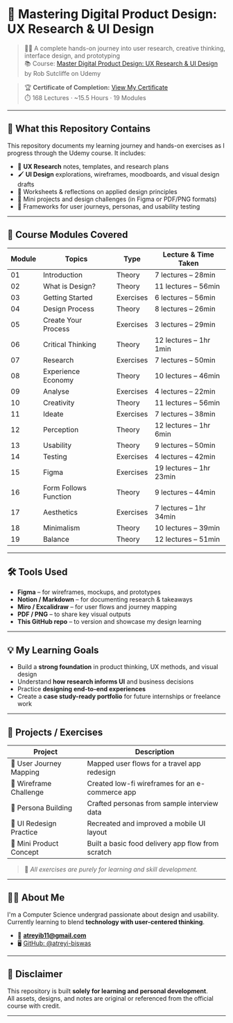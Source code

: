 # 🎨 Mastering Digital Product Design: UX Research & UI Design

> 🧑‍💻 A complete hands-on journey into user research, creative thinking, interface design, and prototyping    
> 📚 Course: [Master Digital Product Design: UX Research & UI Design](https://www.udemy.com/course/master-digital-product-design-ux-research-ui-design/) by Rob Sutcliffe on Udemy

> 🏆 **Certificate of Completion:** [View My Certificate](https://www.udemy.com/certificate/XXXXXXXXXXXX/)  
> ⏱️ 168 Lectures · ~15.5 Hours · 19 Modules

---

## 📌 What this Repository Contains

This repository documents my learning journey and hands-on exercises as I progress through the Udemy course. It includes:

- 🧠 **UX Research** notes, templates, and research plans  
- 🖌️ **UI Design** explorations, wireframes, moodboards, and visual design drafts  
- 🧾 Worksheets & reflections on applied design principles  
- 🧪 Mini projects and design challenges (in Figma or PDF/PNG formats)  
- 🧭 Frameworks for user journeys, personas, and usability testing

---

## 🧩 Course Modules Covered

| Module | Topics | Type | Lecture & Time Taken |
|--------|--------|------|----------------------|
| 01 | Introduction | Theory | 7 lectures – 28min |
| 02 | What is Design? | Theory | 11 lectures – 56min |
| 03 | Getting Started | Exercises | 6 lectures – 56min |
| 04 | Design Process | Theory | 8 lectures – 26min |
| 05 | Create Your Process | Exercises | 3 lectures – 29min |
| 06 | Critical Thinking | Theory | 12 lectures – 1hr 1min |
| 07 | Research | Exercises | 7 lectures – 50min |
| 08 | Experience Economy | Theory | 10 lectures – 46min |
| 09 | Analyse | Exercises | 4 lectures – 22min |
| 10 | Creativity | Theory | 11 lectures – 56min |
| 11 | Ideate | Exercises | 7 lectures – 38min |
| 12 | Perception | Theory | 12 lectures – 1hr 6min |
| 13 | Usability | Theory | 9 lectures – 50min |
| 14 | Testing | Exercises | 4 lectures – 42min |
| 15 | Figma | Exercises | 19 lectures – 1hr 23min |
| 16 | Form Follows Function | Theory | 9 lectures – 44min |
| 17 | Aesthetics | Exercises | 7 lectures – 1hr 34min |
| 18 | Minimalism | Theory | 10 lectures – 39min |
| 19 | Balance | Theory | 12 lectures – 51min |

---

## 🛠 Tools Used

- **Figma** – for wireframes, mockups, and prototypes  
- **Notion / Markdown** – for documenting research & takeaways  
- **Miro / Excalidraw** – for user flows and journey mapping  
- **PDF / PNG** – to share key visual outputs  
- **This GitHub repo** – to version and showcase my design learning

---

## 💡 My Learning Goals

- Build a **strong foundation** in product thinking, UX methods, and visual design  
- Understand **how research informs UI** and business decisions  
- Practice **designing end-to-end experiences**  
- Create a **case study-ready portfolio** for future internships or freelance work

---

## 🧪 Projects / Exercises

| Project | Description |
|--------|-------------|
| 🎯 User Journey Mapping | Mapped user flows for a travel app redesign |
| 📱 Wireframe Challenge | Created low-fi wireframes for an e-commerce app |
| 🧍 Persona Building | Crafted personas from sample interview data |
| 🎨 UI Redesign Practice | Recreated and improved a mobile UI layout |
| 🛒 Mini Product Concept | Built a basic food delivery app flow from scratch |

> 🧠 *All exercises are purely for learning and skill development.*

---

## 🙋‍♀️ About Me

I'm a Computer Science undergrad passionate about design and usability.  
Currently learning to blend **technology with user-centered thinking**.

- 📧 **atreyib11@gmail.com**  
- 🖥️ [GitHub: @atreyi-biswas](https://github.com/atreyi-biswas)  

---

## 🚀 Disclaimer

This repository is built **solely for learning and personal development**.  
All assets, designs, and notes are original or referenced from the official course with credit.

---

